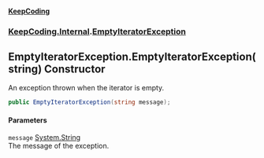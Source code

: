 #### [KeepCoding](index.md 'index')
### [KeepCoding.Internal](KeepCoding.Internal.md 'KeepCoding.Internal').[EmptyIteratorException](EmptyIteratorException.md 'KeepCoding.Internal.EmptyIteratorException')
## EmptyIteratorException.EmptyIteratorException(string) Constructor
An exception thrown when the iterator is empty.  
```csharp
public EmptyIteratorException(string message);
```
#### Parameters
<a name='KeepCoding.Internal.EmptyIteratorException.EmptyIteratorException(string).message'></a>
`message` [System.String](https://docs.microsoft.com/en-us/dotnet/api/System.String 'System.String')  
The message of the exception.
  
